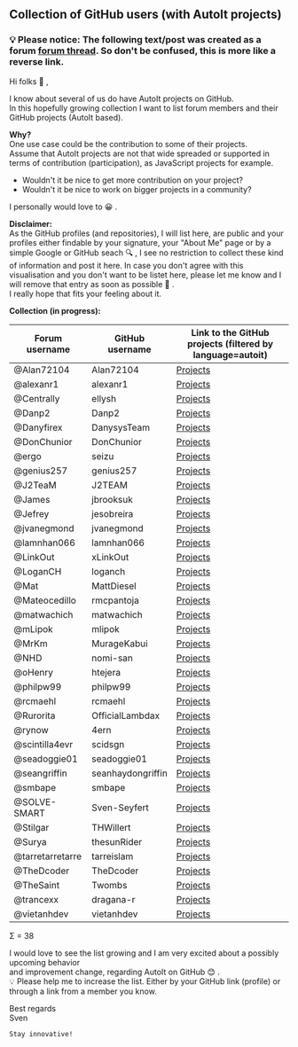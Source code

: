 ## Collection of GitHub users (with AutoIt projects)

### 💡 Please notice: The following text/post was created as a forum [forum thread](https://www.autoitscript.com/forum/topic/209411-collection-of-github-users-with-autoit-projects). So don't be confused, this is more like a reverse link.

Hi folks 👋 ,

I know about several of us do have AutoIt projects on GitHub.<br>
In this hopefully growing collection I want to list forum members and their GitHub projects (AutoIt based).

**Why?**<br>
One use case could be the contribution to some of their projects.<br>
Assume that AutoIt projects are not that wide spreaded or supported in terms of contribution (participation), as JavaScript projects for example.

- Wouldn't it be nice to get more contribution on your project?
- Wouldn't it be nice to work on bigger projects in a community?

I personally would love to 😀 .

**Disclaimer:**<br>
As the GitHub profiles (and repositories), I will list here, are public and your profiles either findable by your signature, your "About Me" page or by a simple Google or GitHub seach 🔍 , I see no restriction to collect these kind of information and post it here. In case you don't agree with this visualisation and you don't want to be listet here, please let me know and I will remove that entry as soon as possible 🤝 .<br>
I really hope that fits your feeling about it.

**Collection (in progress):**

| Forum username   | GitHub username   | Link to the GitHub projects (filtered by language=autoit)                                        |
| ---              | ---               | ---                                                                                              |
| @Alan72104       | Alan72104         | [Projects](https://github.com/Alan72104?tab=repositories&q=&type=&language=autoit&sort=)         |
| @alexanr1        | alexanr1          | [Projects](https://github.com/alexanr1?tab=repositories&q=&type=&language=autoit&sort=)          |
| @Centrally       | ellysh            | [Projects](https://github.com/ellysh?tab=repositories&q=&type=&language=autoit&sort=)            |
| @Danp2           | Danp2             | [Projects](https://github.com/Danp2?tab=repositories&q=&type=&language=autoit&sort=)             |
| @Danyfirex       | DanysysTeam       | [Projects](https://github.com/orgs/DanysysTeam/repositories?q=&type=all&language=autoit&sort=)   |
| @DonChunior      | DonChunior        | [Projects](https://github.com/DonChunior?tab=repositories&q=&type=&language=autoit&sort=)        |
| @ergo            | seizu             | [Projects](https://github.com/seizu?tab=repositories&q=&type=&language=autoit&sort=)             |
| @genius257       | genius257         | [Projects](https://github.com/genius257?tab=repositories&q=&type=&language=autoit&sort=)         |
| @J2TeaM          | J2TEAM            | [Projects](https://github.com/J2TEAM?tab=repositories&q=&type=&language=autoit&sort=)            |
| @James           | jbrooksuk         | [Projects](https://github.com/jbrooksuk?tab=repositories&q=&type=&language=autoit&sort=)         |
| @Jefrey          | jesobreira        | [Projects](https://github.com/jesobreira?tab=repositories&q=&type=&language=autoit&sort=)        |
| @jvanegmond      | jvanegmond        | [Projects](https://github.com/jvanegmond?tab=repositories&q=&type=&language=autoit&sort=)        |
| @lamnhan066      | lamnhan066        | [Projects](https://github.com/lamnhan066?tab=repositories&q=&type=&language=autoit&sort=)        |
| @LinkOut         | xLinkOut          | [Projects](https://github.com/xLinkOut?tab=repositories&q=&type=&language=autoit&sort=)          |
| @LoganCH         | loganch           | [Projects](https://github.com/loganch/AutoIt-VSCode)                                             |
| @Mat             | MattDiesel        | [Projects](https://github.com/MattDiesel?tab=repositories&q=&type=&language=autoit&sort=)        |
| @Mateocedillo    | rmcpantoja        | [Projects](https://github.com/rmcpantoja?tab=repositories&q=&type=&language=autoit&sort=)        |
| @matwachich      | matwachich        | [Projects](https://github.com/matwachich?tab=repositories&q=&type=&language=autoit&sort=)        |
| @mLipok          | mlipok            | [Projects](https://github.com/mlipok?tab=repositories&q=&type=&language=autoit&sort=)            |
| @MrKm            | MurageKabui       | [Projects](https://github.com/MurageKabui?tab=repositories&q=&type=&language=autoit&sort=)       |
| @NHD             | nomi-san          | [Projects](https://github.com/nomi-san/true-autoit-multi-threading)                              |
| @oHenry          | htejera           | [Projects](https://github.com/htejera?tab=repositories&q=&type=&language=autoit&sort=)           |
| @philpw99        | philpw99          | [Projects](https://github.com/philpw99?tab=repositories&q=&type=&language=autoit&sort=)          |
| @rcmaehl         | rcmaehl           | [Projects](https://github.com/rcmaehl?tab=repositories&q=&type=&language=autoit&sort=)           |
| @Rurorita        | OfficialLambdax   | [Projects](https://github.com/OfficialLambdax?tab=repositories&q=&type=&language=autoit&sort=)   |
| @rynow           | 4ern              | [Projects](https://github.com/4ern?tab=repositories&q=&type=&language=autoit&sort=)              |
| @scintilla4evr   | scidsgn           | [Projects](https://github.com/scidsgn?tab=repositories&q=&type=&language=autoit&sort=)           |
| @seadoggie01     | seadoggie01       | [Projects](https://github.com/seadoggie01?tab=repositories&q=&type=&language=autoit&sort=)       |
| @seangriffin     | seanhaydongriffin | [Projects](https://github.com/seanhaydongriffin?tab=repositories&q=&type=&language=autoit&sort=) |
| @smbape          | smbape            | [Projects](https://github.com/smbape?tab=repositories&q=&type=&language=autoit&sort=)            |
| @SOLVE-SMART     | Sven-Seyfert      | [Projects](https://github.com/Sven-Seyfert?tab=repositories&q=&type=&language=autoit&sort=)      |
| @Stilgar         | THWillert         | [Projects](https://github.com/THWillert?tab=repositories&q=&type=&language=autoit&sort=)         |
| @Surya           | thesunRider       | [Projects](https://github.com/thesunRider?tab=repositories&q=&type=&language=autoit&sort=)       |
| @tarretarretarre | tarreislam        | [Projects](https://github.com/tarreislam?tab=repositories&q=&type=&language=autoit&sort=)        |
| @TheDcoder       | TheDcoder         | [Projects](https://github.com/TheDcoder?tab=repositories&q=&type=&language=autoit&sort=)         |
| @TheSaint        | Twombs            | [Projects](https://github.com/Twombs?tab=repositories&q=&type=&language=autoit&sort=)            |
| @trancexx        | dragana-r         | [Projects](https://github.com/dragana-r?tab=repositories&q=&type=&language=autoit&sort=)         |
| @vietanhdev      | vietanhdev        | [Projects](https://github.com/vietanhdev?tab=repositories&q=&type=&language=autoit&sort=)        |

Σ = 38

I would love to see the list growing and I am very excited about a possibly upcoming behavior<br>
and improvement change, regarding AutoIt on GitHub 😊 .<br>
💡 Please help me to increase the list. Either by your GitHub link (profile) or through a link from a member you know.

Best regards<br>
Sven

    Stay innovative!
